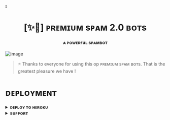 
ɪ<h1 align="center"><b>[✨🥀]  ᴘʀᴇᴍɪᴜᴍ sᴘᴀᴍ 2.0 ʙᴏᴛs</b></h1>

<h4 align="center"> ᴀ ᴘᴏᴡᴇʀғᴜʟ sᴘᴀᴍʙᴏᴛ</h4>

![image](https://github.com/AtharvOP01/SpamBot/assets/166982410/1921e97c-1da8-497f-97e1-943bc7cd2415)


> ⭐️ Thanks to everyone for using this op ᴘʀᴇᴍɪᴜᴍ sᴘᴀᴍ ʙᴏᴛs. That is the greatest pleasure we have !


# ᴅᴇᴘʟᴏʏᴍᴇɴᴛ


<details>
<summary><b>ᴅᴇᴘʟᴏʏ ᴛᴏ ʜᴇʀᴏᴋᴜ</b></summary>
<br>

[![Deploy](https://www.herokucdn.com/deploy/button.svg)](https://dashboard.heroku.com/new?template=https://github.com/llxHKxll/HKspam)

</details>


<details>
<summary><b>sᴜᴘᴘᴏʀᴛ</b></summary>
<br>

<a href="https://t.me/WHOxCARES_0"><img src="https://img.shields.io/badge/Join-Telegram%20Channel-red.svg?logo=Telegram"></a>

</details>
